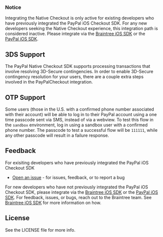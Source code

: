 ### Notice
Integrating the Native Checkout is only active for existing developers who have previously integrated the PayPal iOS Checkout SDK. For any new developers seeking the Native Checkout experience, this integration path is considered inactive. Please integrate via the [Braintree iOS SDK](https://github.com/braintree/braintree_ios) or the [PayPal iOS SDK](https://github.com/paypal/iOS-SDK/).

## 3DS Support
The PayPal Native Checkout SDK supports processing transactions that involve resolving 3D-Secure contingencies. In order to enable 3D-Secure contingency resolution for your users, there are a couple extra steps involved in the PayPalCheckout integration. 

## OTP Support
Some users (those in the U.S. with a confirmed phone number associated with their account) will be able to log in to their PayPal account using a one time passcode sent via SMS, instead of via a webview. To test this flow in the `sandbox` environment, log in using a sandbox user with a confirmed phone number. The passcode to test a successful flow will be `111111`, while any other passcode will result in a failure response. 

## Feedback
For exisiting developers who have previously integrated the PayPal iOS Checkout SDK
*  [Open an issue](https://github.com/paypal/paypalcheckout-ios/issues) - for issues, feedback, or to report a bug

For new developers who have not previously integrated the PayPal iOS Checkout SDK, please integrate via the [Braintree iOS SDK](https://github.com/braintree/braintree_ios) or the [PayPal iOS SDK](https://github.com/paypal/iOS-SDK/). For feedback, issues, or bugs, reach out to the Braintree team. See [Braintree iOS SDK](https://github.com/braintree/braintree_ios) for more information on how.

## License

See the LICENSE file for more info.
